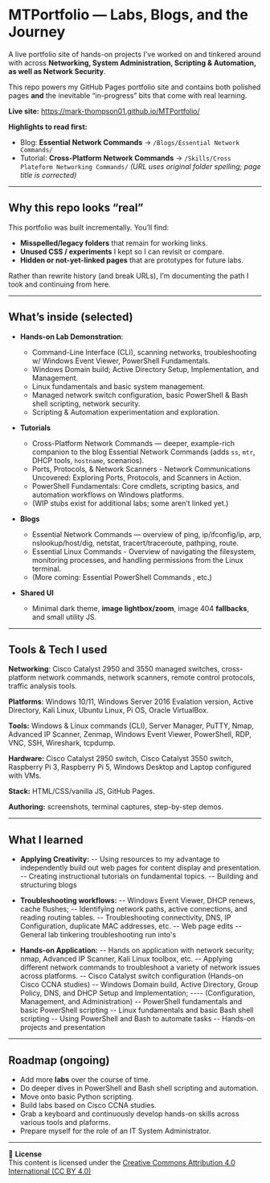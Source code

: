 # MTPortfolio — Labs, Blogs, and the Journey

A live portfolio site of hands-on projects I've worked on and tinkered around with across **Networking, System Administration, Scripting & Automation, as well as Network Security**.  

This repo powers my GitHub Pages portfolio site and contains both polished pages **and** the inevitable “in-progress” bits that come with real learning.

**Live site:** https://mark-thompson01.github.io/MTPortfolio/  

**Highlights to read first:**  
- Blog: **Essential Network Commands** → `/Blogs/Essential Network Commands/`  
- Tutorial: **Cross-Platform Network Commands** → `/Skills/Cross Plateform Networking Commands/` _(URL uses original folder spelling; page title is corrected)_

---

## Why this repo looks “real”
This portfolio was built incrementally. You’ll find:
- **Misspelled/legacy folders** that remain for working links.
- **Unused CSS / experiments** I kept so I can revisit or compare.
- **Hidden or not-yet-linked pages** that are prototypes for future labs.

Rather than rewrite history (and break URLs), I’m documenting the path I took and continuing from here.

---

## What’s inside (selected)
- **Hands-on Lab Demonstration**:
  - Command-Line Interface (CLI), scanning networks, troubleshooting w/ Windows Event Viewer, PowerShell Fundamentals.
  - Windows Domain build; Active Directory Setup, Implementation, and Management.
  - Linux fundamentals and basic system management.
  - Managed network switch configuration, basic PowerShell & Bash shell scripting, network security.
  - Scripting & Automation experimentation and exploration.
 
- **Tutorials**
  - Cross-Platform Network Commands — deeper, example-rich companion to the blog Essential Network Commands (adds `ss`, `mtr`, DHCP tools, `hostname`, scenarios).
  - Ports, Protocols, & Network Scanners - Network Communications Uncovered: Exploring Ports, Protocols, and Scanners in Action.
  - PowerShell Fundamentals: Core cmdlets, scripting basics, and automation workflows on Windows platforms. 
  - (WIP stubs exist for additional labs; some aren’t linked yet.)

- **Blogs**
  - Essential Network Commands — overview of ping, ip/ifconfig/ip, arp, nslookup/host/dig, netstat, tracert/traceroute, pathping, route.
  - Essential Linux Commands - Overview of navigating the filesystem, monitoring processes, and handling permissions from the Linux terminal. 
  - (More coming: Essential PowerShell Commands , etc.)
    
- **Shared UI**
  - Minimal dark theme, **image lightbox/zoom**, image 404 **fallbacks**, and small utility JS.

---

## Tools & Tech I used
**Networking**: Cisco Catalyst 2950 and 3550 managed switches, cross-platform network commands, network scanners, remote control protocols, traffic analysis tools.

**Platforms**: Windows 10/11, Windows Server 2016 Evalation version, Active Directory, Kali Linux, Ubuntu Linux, Pi OS, Oracle VirtualBox.

**Tools:** Windows & Linux commands (CLI), Server Manager, PuTTY, Nmap, Advanced IP Scanner, Zenmap, Windows Event Viewer, PowerShell, RDP, VNC, SSH, Wireshark, tcpdump.

**Hardware:** Cisco Catalyst 2950 switch, Cisco Catalyst 3550 switch, Raspberry Pi 3, Raspberry Pi 5, Windows Desktop and Laptop configured with VMs.

**Stack:** HTML/CSS/vanilla JS, GitHub Pages. 

**Authoring:** screenshots, terminal captures, step-by-step demos. 

---

## What I learned 
- **Applying Creativity:**
-- Using resources to my advantage to independently build out web pages for content display and presentation.
-- Creating instructional tutorials on fundamental topics.
-- Building and structuring blogs

- **Troubleshooting workflows:**
-- Windows Event Viewer, DHCP renews, cache flushes;
-- Identifying network paths, active connections, and reading routing tables.
-- Troubleshooting connectivity, DNS, IP Configuration, duplicate MAC addresses, etc.
-- Web page edits
-- General lab tinkering troubleshooting run into's

- **Hands-on Application:**
-- Hands on application with network security; nmap, Advanced IP Scanner, Kali Linux toolbox, etc.
-- Applying different network commands to troubleshoot a variety of network issues across platforms.
-- Cisco Catalyst switch configuration (Hands-on Cisco CCNA studies)
-- Windows Domain build, Active Directory, Group Policy, DNS, and DHCP Setup and Implementation;
---- (Configuration, Management, and Administration)
-- PowerShell fundamentals and basic PowerShell scripting
-- Linux fundamentals and basic Bash shell scripting
-- Using PowerShell and Bash to automate tasks
-- Hands-on projects and presentation

---

## Roadmap (ongoing)
- Add more **labs** over the course of time. 
- Do deeper dives in PowerShell and Bash shell scripting and automation.
- Move onto basic Python scripting.
- Build labs based on Cisco CCNA studies.
- Grab a keyboard and continuously develop hands-on skills across various tools and plaforms. 
- Prepare myself for the role of an IT System Administrator.

---

📄 **License**  
This content is licensed under the [Creative Commons Attribution 4.0 International (CC BY 4.0)](https://creativecommons.org/licenses/by/4.0/)




